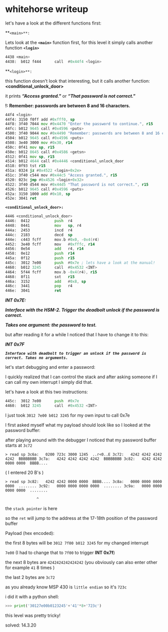 # whitehorse writeup

let's have a look at the different functions first:

**`<main>**:`

Lets look at the **`<main>`** function first, for this level it simply calls another function **`<login>`**

```asm
4438 <main>
4438:  b012 f444      call  #0x44f4 <login>
```

**`<login>**:`

this function doesn't look that interesting, but it calls another function: **<conditional_unlock_door>**

it prints ***“Access granted."*** or ***“That password is not correct."***

**!: Remember: passwords are between 8 and 16 characters.**

```asm
44f4 <login>
44f4: 3150 f0ff add #0xfff0, sp
44f8: 3f40 7044 mov #0x4470 "Enter the password to continue.", r15
44fc: b012 9645 call #0x4596 <puts>
4500: 3f40 9044 mov #0x4490 "Remember: passwords are between 8 and 16 characters.", r15
4504: b012 9645 call #0x4596 <puts>
4508: 3e40 3000 mov #0x30, r14
450c: 0f41 mov sp, r15
450e: b012 8645 call #0x4586 <getsn>
4512: 0f41 mov sp, r15
4514: b012 4644 call #0x4446 <conditional_unlock_door
4518: 0f93 tst r15
451a: 0324 jz #0x4522 <login+0x2e>
451c: 3f40 c544 mov #0x44c5 "Access granted.", r15
4520: 023c jmp #0x4526 <login+0x32>
4522: 3f40 d544 mov #0x44d5 "That password is not correct.", r15
4526: b012 9645 call #0x4596 <puts>
452a: 3150 1000 add #0x10, sp
452e: 3041 ret
```

**`<conditional_unlock_door>:`**

```asm
4446 <conditional_unlock_door>
4446:  0412           push  r4
4448:  0441           mov   sp, r4
444a:  2453           incd  r4
444c:  2183           decd  sp
444e:  c443 fcff      mov.b #0x0, -0x4(r4)
4452:  3e40 fcff      mov   #0xfffc, r14
4456:  0e54           add   r4, r14
4458:  0e12           push  r14
445a:  0f12           push  r15
445c:  3012 7e00      push  #0x7e ; lets have a look at the manual!
4460:  b012 3245      call  #0x4532 <INT>
4464:  5f44 fcff      mov.b -0x4(r4), r15
4468:  8f11           sxt   r15
446a:  3152           add   #0x8, sp
446c:  3441           pop   r4
446e:  3041           ret
```

***INT 0x7E:***

***Interface with the HSM-2. Trigger the deadbolt unlock if the password is
correct.***

***Takes one argument: the password to test.***

but after reading it for a while I noticed that I have to change it to this:

***INT 0x7F***

***``Interface with deadbolt to trigger an unlock if the password is correct.
Takes no arguments.``***

let's start debugging and enter a password:

I quickly realized that I can control the stack and after asking someone if I can call my own interrupt I simply did that.

let's have a look at this two instructions:

```asm
445c:  3012 7e00      push  #0x7e
4460:  b012 3245      call  #0x4532 <INT>
```

I just took `3012 7e00 b012 3245` for my own input to call 0x7e

I first asked myself what my payload should look like so I looked at the password buffer:

after playing around with the debugger I noticed that my password buffer starts at `3c72`

`> read sp
   3c6a:   0200 723c 3000 1245  ..r<0..E
   3c72:   4242 4242 4242 4242  BBBBBBBB
   3c7a:   4242 4242 4242 4242  BBBBBBBB
   3c82:   4242 4242 0000 0000  BBBB....`

( I entered 20 B's )

`> read sp
   3c82:   4242 4242 0000 0000  BBBB....
   3c8a:   0000 0000 0000 0000  ........
   3c92:   0000 0000 0000 0000  ........
   3c9a:   0000 0000 0000 0000  ........`

                  ^

 the `stack pointer` is here

so the `ret` will jump to the address at the 17-18th position of the password buffer 

Payload (hex encoded):

the first 8 bytes will be `3012 7f00 b012 3245` for my changed interrupt

`7e00` (I had to change that to `7f00` to trigger **INT 0x7f**)

the next 8 bytes are `4242424242424242` (you obviously can also enter other for example `41` 8 times )

the last 2 bytes are `3c72`

as you already know MSP 430 is `little endian` so it's `723c`

i did it with a python shell:

```python
>>> print('30127e00b0123245'+'41'*8+'723c')
```

this level was pretty tricky!

solved: 14.3.20
